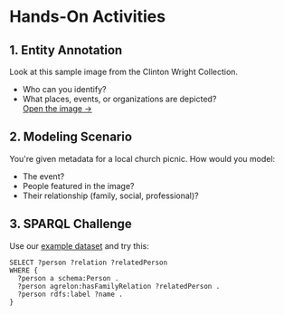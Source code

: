 <link rel="stylesheet" href="style.css">

# Hands-On Activities

## 1. Entity Annotation
Look at this sample image from the Clinton Wright Collection.  
- Who can you identify?  
- What places, events, or organizations are depicted?  
[Open the image →](assets/images/photo-sample.jpg)

## 2. Modeling Scenario
You're given metadata for a local church picnic. How would you model:
- The event?
- People featured in the image?
- Their relationship (family, social, professional)?

## 3. SPARQL Challenge
Use our [example dataset](queries.md) and try this:
```sparql
SELECT ?person ?relation ?relatedPerson
WHERE {
  ?person a schema:Person .
  ?person agrelon:hasFamilyRelation ?relatedPerson .
  ?person rdfs:label ?name .
}

